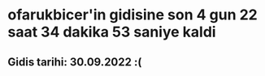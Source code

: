 # ofarukbicer'in gidisine son 4 gun 22 saat 34 dakika 53 saniye kaldi

## Gidis tarihi: 30.09.2022 :(